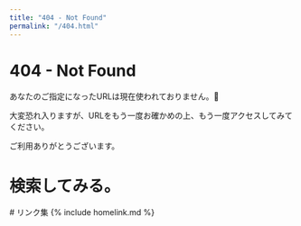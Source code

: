 ```yaml
---
title: "404 - Not Found"
permalink: "/404.html"
---
```

# 404 - Not Found
あなたのご指定になったURLは現在使われておりません。🐼

大変恐れ入りますが、URLをもう一度お確かめの上、もう一度アクセスしてみてください。

ご利用ありがとうございます。

# 検索してみる。
<div id="gcse-at-sidestory">
<script>
  (function() {
    var cx = '006355007764863534429:nmawrubhohm';
    var gcse = document.createElement('script');
    gcse.type = 'text/javascript';
    gcse.async = true;
    gcse.src = 'https://cse.google.com/cse.js?cx=' + cx;
    var s = document.getElementsByTagName('script')[0];
    s.parentNode.insertBefore(gcse, s);
  })();
</script>
<gcse:searchbox-only></gcse:searchbox-only>
</div>
# リンク集
{% include homelink.md %}
